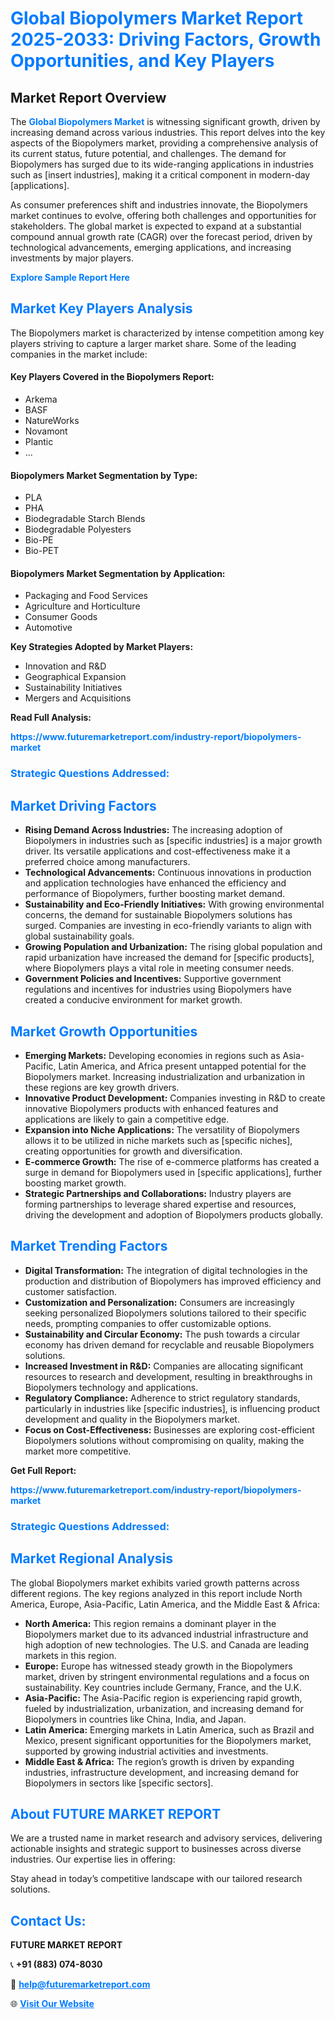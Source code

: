 <h1 style="color: #007BFF;">Global Biopolymers Market Report 2025-2033: Driving Factors, Growth Opportunities, and Key Players</h1>

<section id="overview">
<h2>Market Report Overview</h2>
<p>The <a href="https://www.futuremarketreport.com/industry-report/biopolymers-market" style="color: #007BFF; text-decoration: none;"><strong>Global Biopolymers Market</strong></a> is witnessing significant growth, driven by increasing demand across various industries. This report delves into the key aspects of the Biopolymers market, providing a comprehensive analysis of its current status, future potential, and challenges. The demand for Biopolymers has surged due to its wide-ranging applications in industries such as [insert industries], making it a critical component in modern-day [applications].</p>
<p>As consumer preferences shift and industries innovate, the Biopolymers market continues to evolve, offering both challenges and opportunities for stakeholders. The global market is expected to expand at a substantial compound annual growth rate (CAGR) over the forecast period, driven by technological advancements, emerging applications, and increasing investments by major players.</p>
</section>

<section id="overview">
<p><a href="https://www.futuremarketreport.com/request-sample/reportId=64157" style="color: #007BFF; text-decoration: none;"><strong>Explore Sample Report Here</strong></a></p>
</section>

<section id="key-players">
<h2 style="color: #007BFF;">Market Key Players Analysis</h2>
<p>The Biopolymers market is characterized by intense competition among key players striving to capture a larger market share. Some of the leading companies in the market include:</p>
<h4>Key Players Covered in the Biopolymers Report:</h4>
<ul><li>Arkema</li><li>BASF</li><li>NatureWorks</li><li>Novamont</li><li>Plantic</li><li>...</li></ul>
<h4>Biopolymers Market Segmentation by Type:</h4>
<ul><li>PLA</li><li>PHA</li><li>Biodegradable Starch Blends</li><li>Biodegradable Polyesters</li><li>Bio-PE</li><li>Bio-PET</li></ul>

<h4>Biopolymers Market Segmentation by Application:</h4>
<ul><li>Packaging and Food Services</li><li>Agriculture and Horticulture</li><li>Consumer Goods</li><li>Automotive</li></ul>
<p><strong>Key Strategies Adopted by Market Players:</strong></p>
<ul>
<li>Innovation and R&D</li>
<li>Geographical Expansion</li>
<li>Sustainability Initiatives</li>
<li>Mergers and Acquisitions</li>
</ul>
</section>

<section>
<p><strong>Read Full Analysis: </strong></p><a href="https://www.futuremarketreport.com/industry-report/biopolymers-market" style="color: #007BFF; text-decoration: none;"><strong>https://www.futuremarketreport.com/industry-report/biopolymers-market</strong></a>
<h3 style="color: #007BFF;">Strategic Questions Addressed:</h3>
</section>

<section id="driving-factors">
<h2 style="color: #007BFF;">Market Driving Factors</h2>
<ul>
<li><strong>Rising Demand Across Industries:</strong> The increasing adoption of Biopolymers in industries such as [specific industries] is a major growth driver. Its versatile applications and cost-effectiveness make it a preferred choice among manufacturers.</li>
<li><strong>Technological Advancements:</strong> Continuous innovations in production and application technologies have enhanced the efficiency and performance of Biopolymers, further boosting market demand.</li>
<li><strong>Sustainability and Eco-Friendly Initiatives:</strong> With growing environmental concerns, the demand for sustainable Biopolymers solutions has surged. Companies are investing in eco-friendly variants to align with global sustainability goals.</li>
<li><strong>Growing Population and Urbanization:</strong> The rising global population and rapid urbanization have increased the demand for [specific products], where Biopolymers plays a vital role in meeting consumer needs.</li>
<li><strong>Government Policies and Incentives:</strong> Supportive government regulations and incentives for industries using Biopolymers have created a conducive environment for market growth.</li>
</ul>
</section>

<section id="growth-opportunities">
<h2 style="color: #007BFF;">Market Growth Opportunities</h2>
<ul>
<li><strong>Emerging Markets:</strong> Developing economies in regions such as Asia-Pacific, Latin America, and Africa present untapped potential for the Biopolymers market. Increasing industrialization and urbanization in these regions are key growth drivers.</li>
<li><strong>Innovative Product Development:</strong> Companies investing in R&D to create innovative Biopolymers products with enhanced features and applications are likely to gain a competitive edge.</li>
<li><strong>Expansion into Niche Applications:</strong> The versatility of Biopolymers allows it to be utilized in niche markets such as [specific niches], creating opportunities for growth and diversification.</li>
<li><strong>E-commerce Growth:</strong> The rise of e-commerce platforms has created a surge in demand for Biopolymers used in [specific applications], further boosting market growth.</li>
<li><strong>Strategic Partnerships and Collaborations:</strong> Industry players are forming partnerships to leverage shared expertise and resources, driving the development and adoption of Biopolymers products globally.</li>
</ul>
</section>

<section id="trending-factors">
<h2 style="color: #007BFF;">Market Trending Factors</h2>
<ul>
<li><strong>Digital Transformation:</strong> The integration of digital technologies in the production and distribution of Biopolymers has improved efficiency and customer satisfaction.</li>
<li><strong>Customization and Personalization:</strong> Consumers are increasingly seeking personalized Biopolymers solutions tailored to their specific needs, prompting companies to offer customizable options.</li>
<li><strong>Sustainability and Circular Economy:</strong> The push towards a circular economy has driven demand for recyclable and reusable Biopolymers solutions.</li>
<li><strong>Increased Investment in R&D:</strong> Companies are allocating significant resources to research and development, resulting in breakthroughs in Biopolymers technology and applications.</li>
<li><strong>Regulatory Compliance:</strong> Adherence to strict regulatory standards, particularly in industries like [specific industries], is influencing product development and quality in the Biopolymers market.</li>
<li><strong>Focus on Cost-Effectiveness:</strong> Businesses are exploring cost-efficient Biopolymers solutions without compromising on quality, making the market more competitive.</li>
</ul>
</section>

<section>
<p><strong>Get Full Report: </strong></p><a href="https://www.futuremarketreport.com/industry-report/biopolymers-market" style="color: #007BFF; text-decoration: none;"><strong>https://www.futuremarketreport.com/industry-report/biopolymers-market</strong></a>
<h3 style="color: #007BFF;">Strategic Questions Addressed:</h3>
</section>


<section id="regional-analysis">
<h2 style="color: #007BFF;">Market Regional Analysis</h2>
<p>The global Biopolymers market exhibits varied growth patterns across different regions. The key regions analyzed in this report include North America, Europe, Asia-Pacific, Latin America, and the Middle East & Africa:</p>
<ul>
<li><strong>North America:</strong> This region remains a dominant player in the Biopolymers market due to its advanced industrial infrastructure and high adoption of new technologies. The U.S. and Canada are leading markets in this region.</li>
<li><strong>Europe:</strong> Europe has witnessed steady growth in the Biopolymers market, driven by stringent environmental regulations and a focus on sustainability. Key countries include Germany, France, and the U.K.</li>
<li><strong>Asia-Pacific:</strong> The Asia-Pacific region is experiencing rapid growth, fueled by industrialization, urbanization, and increasing demand for Biopolymers in countries like China, India, and Japan.</li>
<li><strong>Latin America:</strong> Emerging markets in Latin America, such as Brazil and Mexico, present significant opportunities for the Biopolymers market, supported by growing industrial activities and investments.</li>
<li><strong>Middle East & Africa:</strong> The region’s growth is driven by expanding industries, infrastructure development, and increasing demand for Biopolymers in sectors like [specific sectors].</li>
</ul>
</section>

<footer>
<h2 style="color: #007BFF;">About FUTURE MARKET REPORT</h2>
<p>We are a trusted name in market research and advisory services, delivering actionable insights and strategic support to businesses across diverse industries. Our expertise lies in offering:</p>

<p>Stay ahead in today’s competitive landscape with our tailored research solutions.</p>

<h2 style="color: #007BFF;">Contact Us:</h2>
<p><strong>FUTURE MARKET REPORT</strong></p>
<p>📞 <strong>+91 (883) 074-8030</strong></p>
<p>📧 <strong><a href="mailto:help@futuremarketreport.com" style="color: #007BFF;">help@futuremarketreport.com</a></strong></p>
<p>🌐 <strong><a href="https://www.futuremarketreport.com/" style="color: #007BFF;">Visit Our Website</a></strong></p>
</footer>